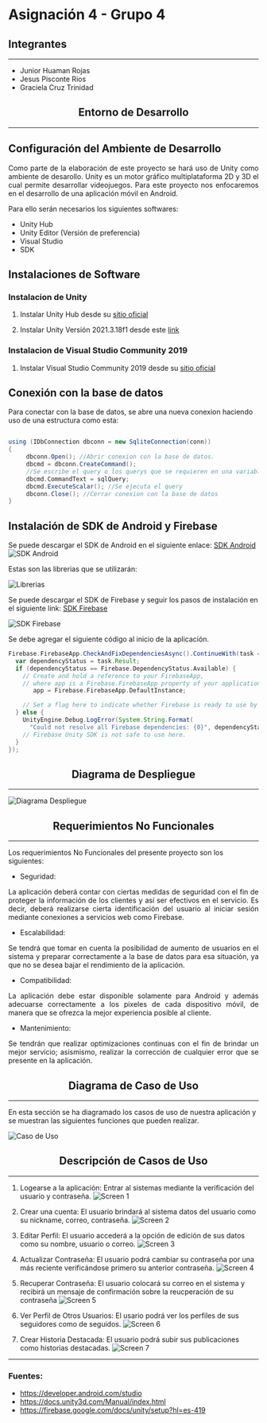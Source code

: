 # Asignación 4 - Grupo 4
## Integrantes
---
+ Junior Huaman Rojas
+ Jesus Pisconte Rios
+ Graciela Cruz Trinidad




## <center>Entorno de Desarrollo
</center>

---

## Configuración del Ambiente de Desarrollo


<div style="text-align: justify">
Como parte de la elaboración de este proyecto se hará uso de Unity como ambiente de desarollo. Unity es un motor gráfico multiplataforma 2D y 3D el cual permite desarrollar videojuegos. Para este proyecto nos enfocaremos en el desarrollo de una aplicación móvil en Android.
</div>

Para ello serán necesarios los siguientes softwares:

+ Unity Hub
+ Unity Editor (Versión de preferencia)
+ Visual Studio
+ SDK 





## Instalaciones de Software

### Instalacion de Unity 
1) Instalar Unity Hub desde su [sitio oficial](https://unity.com/unity-hub) 

2) Instalar Unity Versión 2021.3.18f1 desde este [link](https://unity.com/releases/editor/whats-new/2021.3.18)

### Instalacion de Visual Studio Community 2019
  1) Instalar Visual Studio Community 2019 desde su [sitio oficial](https://visualstudio.microsoft.com/es/free-developer-offers/) 

## Conexión con la base de datos

Para conectar con la base de datos, se abre una nueva conexion haciendo uso de una estructura como esta:
```gradle

using (IDbConnection dbconn = new SqliteConnection(conn))
{
     dbconn.Open(); //Abrir conexion con la base de datos.
     dbcmd = dbconn.CreateCommand();
     //Se escribe el query o los querys que se requieren en una variable de tipo String
     dbcmd.CommandText = sqlQuery;
     dbcmd.ExecuteScalar(); //Se ejecuta el query
     dbconn.Close(); //Cerrar conexion con la base de datos
}


```

## Instalación de SDK de Android y Firebase

Se puede descargar el SDK de Android en el siguiente enlace: [SDK Android](https://developer.android.com/studio) 
![SDK Android](img/AndroidSDK.jpeg)

Estas son las librerias que se utilizarán:

![Librerias](img/Librerias.jpeg)

Se puede descargar el SDK de Firebase y seguir los pasos de instalación en el siguiente link:
 [SDK Firebase](https://firebase.google.com/docs/unity/setup?hl=es-419) 

![SDK Firebase](img/SDK%20Firebase.jpeg)

Se debe agregar el siguiente código al inicio de la aplicación.
```gradle
Firebase.FirebaseApp.CheckAndFixDependenciesAsync().ContinueWith(task => {
  var dependencyStatus = task.Result;
  if (dependencyStatus == Firebase.DependencyStatus.Available) {
    // Create and hold a reference to your FirebaseApp,
    // where app is a Firebase.FirebaseApp property of your application class.
       app = Firebase.FirebaseApp.DefaultInstance;

    // Set a flag here to indicate whether Firebase is ready to use by your app.
  } else {
    UnityEngine.Debug.LogError(System.String.Format(
      "Could not resolve all Firebase dependencies: {0}", dependencyStatus));
    // Firebase Unity SDK is not safe to use here.
  }
});
```
## <center>Diagrama de Despliegue</center>

---
![Diagrama Despliegue](img/DiagramaDespliegue.jpeg)

## <center>Requerimientos No Funcionales
</center>

---
Los requerimientos No Funcionales del presente proyecto son los siguientes: 

+ Seguridad: 
<div style="text-align: justify">
La aplicación deberá contar con ciertas medidas de seguridad con el fin de proteger la información de los clientes y así ser efectivos en el servicio. Es decir, deberá realizarse cierta identificación del usuario al iniciar sesión mediante conexiones a servicios web como Firebase.
</div>

+ Escalabilidad: 
<div style="text-align: justify">
 Se tendrá que tomar en cuenta la posibilidad de aumento de usuarios en el sistema y preparar
correctamente a la base de datos para esa situación, ya que no se desea bajar el rendimiento de la aplicación.
</div>

+ Compatibilidad: 
<div style="text-align: justify">
La aplicación debe estar disponible solamente para Android y además adecuarse correctamente a los pixeles de 
cada dispositivo móvil, de manera que se ofrezca la mejor experiencia posible al cliente.
</div>

+ Mantenimiento: 
<div style="text-align: justify">
 Se tendrán que realizar optimizaciones continuas con el fin de brindar un mejor servicio; asismismo, realizar la corrección de cualquier error
que se presente en la aplicación.
</div>


## <center>Diagrama de Caso de Uso
</center>

---
En esta sección se ha diagramado los casos de uso de nuestra aplicación y se muestran las siguientes funciones que pueden realizar.

![Caso de Uso](img/Caso%20de%20uso.png)

## <center>Descripción de Casos de Uso
</center>

---
1. Logearse a la aplicación:
Entrar al sistemas mediante la verificación del usuario y contraseña.
![Screen 1](img/Screen%202.png)
2. Crear una cuenta:
El usuario brindará al sistema datos del usuario como su nickname, correo, contraseña.
![Screen 2](img/Screen%204.png)
3. Editar Perfil:
El usuario accederá a la opción de edición de sus datos como su nombre, usuario o correo.
![Screen 3](img/Screen%206.png)
4. Actualizar Contraseña:
El usuario podrá cambiar su contraseña por una más reciente verificándose primero su anterior contraseña.
![Screen 4](img/Screen3.jpeg)
5. Recuperar Contraseña:
El usuario colocará su correo en el sistema y recibirá un mensaje de confirmación sobre la reucperación de su contraseña
![Screen 5](img/Screen%203.png)

6. Ver Perfil de Otros Usuarios:
El usario podrá ver los perfiles de sus seguidores como de seguidos.
![Screen 6](img/Screen%207.png)

7. Crear Historia Destacada:
El usuario podrá subir sus publicaciones como historias destacadas.
![Screen 7](img/Screen5.jpeg)



---
### Fuentes:
+ https://developer.android.com/studio
+ https://docs.unity3d.com/Manual/index.html
+ https://firebase.google.com/docs/unity/setup?hl=es-419
